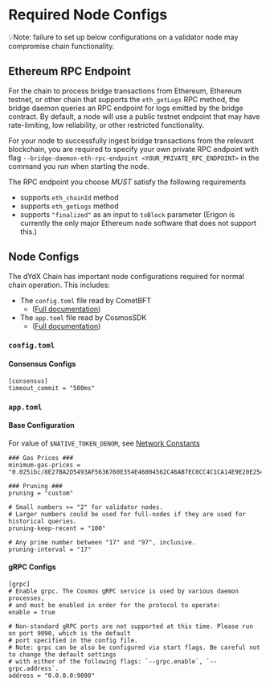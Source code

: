 # Required Node Configs

💡Note: failure to set up below configurations on a validator node may compromise chain functionality.

## Ethereum RPC Endpoint

For the chain to process bridge transactions from Ethereum, Ethereum testnet, or other chain that supports the `eth_getLogs` RPC method, the bridge daemon queries an RPC endpoint for logs emitted by the bridge contract. By default, a node will use a public testnet endpoint that may have rate-limiting, low reliability, or other restricted functionality.

For your node to successfully ingest bridge transactions from the relevant blockchain, you are required to specify your own private RPC endpoint with flag `--bridge-daemon-eth-rpc-endpoint <YOUR_PRIVATE_RPC_ENDPOINT>` in the command you run when starting the node.

The RPC endpoint you choose *MUST* satisfy the following requirements
* supports `eth_chainId` method
* supports `eth_getLogs` method
* supports `"finalized"` as an input to `toBlock` parameter (Erigon is currently the only major Ethereum node software that does not support this.)


## Node Configs

The dYdX Chain has important node configurations required for normal chain operation. This includes:
- The `config.toml` file read by CometBFT
  - ([Full documentation](https://docs.cometbft.com/v0.38/core/configuration))
- The `app.toml` file read by CosmosSDK
  - ([Full documentation](https://docs.cosmos.network/main/learn/advanced/config))

### `config.toml`

#### Consensus Configs

```
[consensus]
timeout_commit = "500ms"
```

### `app.toml`

#### Base Configuration

For value of `$NATIVE_TOKEN_DENOM`, see [Network Constants](../networks/network1/network_constants.md#native-token-denom)

```
### Gas Prices ###
minimum-gas-prices = "0.025ibc/8E27BA2D5493AF5636760E354E46004562C46AB7EC0CC4C1CA14E9E20E2545B5,12500000000$NATIVE_TOKEN_DENOM"
```

```
### Pruning ###
pruning = "custom"

# Small numbers >= "2" for validator nodes.
# Larger numbers could be used for full-nodes if they are used for historical queries.
pruning-keep-recent = "100"

# Any prime number between "17" and "97", inclusive.
pruning-interval = "17"
```

#### gRPC Configs

```
[grpc]
# Enable grpc. The Cosmos gRPC service is used by various daemon processes,
# and must be enabled in order for the protocol to operate:
enable = true

# Non-standard gRPC ports are not supported at this time. Please run on port 9090, which is the default
# port specified in the config file.
# Note: grpc can be also be configured via start flags. Be careful not to change the default settings
# with either of the following flags: `--grpc.enable`, `--grpc.address`.
address = "0.0.0.0:9090"
```
